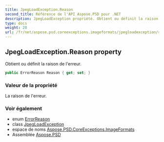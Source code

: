```yaml
---
title: JpegLoadException.Reason
second_title: Référence de l'API Aspose.PSD pour .NET
description: JpegLoadException propriété. Obtient ou définit la raison de lerreur.
type: docs
weight: 20
url: /fr/net/aspose.psd.coreexceptions.imageformats/jpegloadexception/reason/
---
```

## JpegLoadException.Reason property

Obtient ou définit la raison de l'erreur.

```csharp
public ErrorReason Reason { get; set; }
```

### Valeur de la propriété

La raison de l'erreur.

### Voir également

* enum [ErrorReason](../../jpegloadexception.errorreason/)
* class [JpegLoadException](../)
* espace de noms [Aspose.PSD.CoreExceptions.ImageFormats](../../jpegloadexception/)
* Assemblée [Aspose.PSD](../../../)


